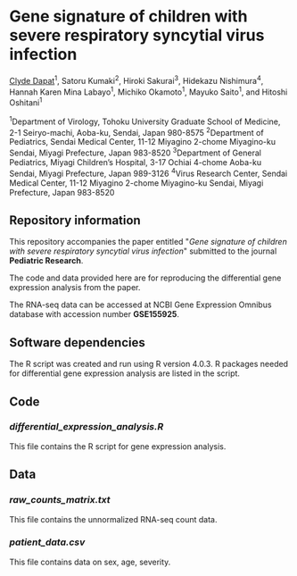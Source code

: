 # Gene signature of children with severe respiratory syncytial virus infection
 
[Clyde Dapat](https://orcid.org/0000-0002-7616-4680)<sup>1</sup>, Satoru Kumaki<sup>2</sup>, Hiroki Sakurai<sup>3</sup>, Hidekazu Nishimura<sup>4</sup>, Hannah Karen Mina Labayo<sup>1</sup>, Michiko Okamoto<sup>1</sup>, Mayuko Saito<sup>1</sup>, and Hitoshi Oshitani<sup>1</sup>

<sup>1</sup>Department of Virology, Tohoku University Graduate School of Medicine, 2-1 Seiryo-machi, Aoba-ku, Sendai, Japan 980-8575
<sup>2</sup>Department of Pediatrics, Sendai Medical Center, 11-12 Miyagino 2-chome Miyagino-ku Sendai, Miyagi Prefecture, Japan 983-8520
<sup>3</sup>Department of General Pediatrics, Miyagi Children’s Hospital, 3-17 Ochiai 4-chome Aoba-ku Sendai, Miyagi Prefecture, Japan 989-3126
<sup>4</sup>Virus Research Center, Sendai Medical Center, 11-12 Miyagino 2-chome Miyagino-ku Sendai, Miyagi Prefecture, Japan 983-8520

## Repository information
This repository accompanies the paper entitled "*Gene signature of children with severe respiratory syncytial virus infection*" submitted to the journal **Pediatric Research**. 

The code and data provided here are for reproducing the differential gene expression analysis from the paper.

The RNA-seq data can be accessed at NCBI Gene Expression Omnibus database with accession number **GSE155925**.


## Software dependencies
The R script was created and run using R version 4.0.3. R packages needed for differential gene expression analysis are listed in the script. 

## Code
### *differential_expression_analysis.R*
This file contains the R script for gene expression analysis.

## Data
### *raw_counts_matrix.txt*
This file contains the unnormalized RNA-seq count data.

### *patient_data.csv*
This file contains data on sex, age, severity.

